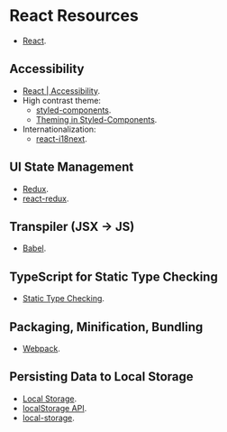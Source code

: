 # React Resources

- [React](https://reactjs.org/).

## Accessibility

- [React | Accessibility](https://reactjs.org/docs/accessibility.html).
- High contrast theme:
  - [styled-components](https://www.styled-components.com/).
  - [Theming in Styled-Components](https://medium.com/@rossbulat/creating-themes-in-react-with-styled-components-6fce744b4e54).
- Internationalization:
  - [react-i18next](https://github.com/i18next/react-i18next).

## UI State Management

- [Redux](https://redux.js.org/introduction/getting-started).
- [react-redux](https://github.com/reduxjs/react-redux).

## Transpiler (JSX -> JS)

- [Babel](https://babeljs.io/docs/en/).

## TypeScript for Static Type Checking

- [Static Type Checking](https://reactjs.org/docs/static-type-checking.html).

## Packaging, Minification, Bundling

- [Webpack](https://webpack.js.org/).

## Persisting Data to Local Storage

- [Local Storage](https://medium.com/@siobhanpmahoney/local-storage-in-a-react-single-page-application-34ba30fc977d).
- [localStorage API](https://developer.mozilla.org/en-US/docs/Web/API/Window/localStorage).
- [local-storage](https://www.npmjs.com/package/local-storage).
